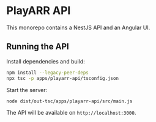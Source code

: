# PlayARR API

This monorepo contains a NestJS API and an Angular UI.

## Running the API

Install dependencies and build:

```bash
npm install --legacy-peer-deps
npx tsc -p apps/playarr-api/tsconfig.json
```

Start the server:

```bash
node dist/out-tsc/apps/playarr-api/src/main.js
```

The API will be available on `http://localhost:3000`.

